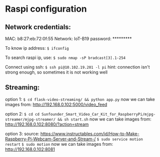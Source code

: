 # Raspi configuration

## Network credentials:
MAC: b8:27:eb:72:0f:55
Network: IoT-B19
password: *********

To know ip address:
`$ ifconfig`

To search raspi ip, use:
`$ sudo nmap -sP bradcast[3].1-254`

Connect using ssh:
`$ ssh pi@10.102.19.201 -l pi`
hint: connection isn't strong enough, so sometimes it is not working well


## Streaming:

option 1:
`$ cd flask-video-streaming/ && python app.py`
now we can take images from:
http://192.168.0.102:5000/video_feed

option 2:
`$ cd cd Sunfounder_Smart_Video_Car_Kit_for_RaspberryPi/mjpg-streamer/mjpg-streamer/ && sh start.sh`
now we can take images from:
http://192.168.0.102:8080/?action=stream

option 3:
source: https://www.instructables.com/id/How-to-Make-Raspberry-Pi-Webcam-Server-and-Stream-/
`$ sudo service motion restart`
`$ sudo motion`
now we can take images from:
http://192.168.0.102:8081

